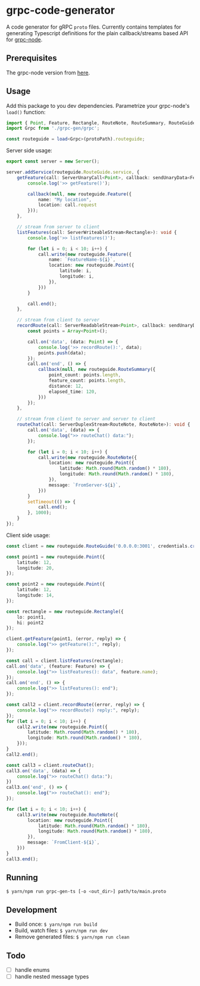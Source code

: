 grpc-code-generator
===

A code generator for gRPC `proto` files. Currently contains templates for generating Typescript definitions for the plain callback/streams based API for [grpc-node](https://github.com/grpc/grpc-node).

Prerequisites
---
The grpc-node version from [here](https://github.com/grpc/grpc-node/pull/84).

Usage
---
Add this package to you dev dependencies. Parametrize your grpc-node's `load()` function:
```ts
import { Point, Feature, Rectangle, RouteNote, RouteSummary, RouteGuide } from './grpc-gen/routeguide';
import Grpc from './grpc-gen/grpc';

const routeguide = load<Grpc>(protoPath).routeguide;
```

Server side usage:
```ts
export const server = new Server();

server.addService(routeguide.RouteGuide.service, {
	getFeature(call: ServerUnaryCall<Point>, callback: sendUnaryData<Feature>): void {
		console.log('>> getFeature()');

		callback(null, new routeguide.Feature({
			name: "My location",
			location: call.request
		}));
	},

	// stream from server to client
	listFeatures(call: ServerWriteableStream<Rectangle>): void {
		console.log('>> listFeatures()');

		for (let i = 0; i < 10; i++) {
			call.write(new routeguide.Feature({
				name: `FeatureName-${i}`,
				location: new routeguide.Point({
					latitude: i,
					longitude: i,
				}),
			}))
		}

		call.end();
	},

	// stream from client to server
	recordRoute(call: ServerReadableStream<Point>, callback: sendUnaryData<RouteSummary>): void {
		const points = Array<Point>();

		call.on('data', (data: Point) => {
			console.log('>> recordRoute():', data);
			points.push(data);
		});
		call.on('end', () => {
			callback(null, new routeguide.RouteSummary({
				point_count: points.length,
				feature_count: points.length,
				distance: 12,
				elapsed_time: 120,
			}))
		});
	},

	// stream from client to server and server to client
	routeChat(call: ServerDuplexStream<RouteNote, RouteNote>): void {
		call.on('data', (data) => {
			console.log(">> routeChat() data:");
		});

		for (let i = 0; i < 10; i++) {
			call.write(new routeguide.RouteNote({
				location: new routeguide.Point({
					latitude: Math.round(Math.random() * 180),
					longitude: Math.round(Math.random() * 180),
				}),
				message: `FromServer-${i}`,
			}))
		}
		setTimeout(() => {
			call.end();
		}, 1000);
	}
});
```

Client side usage:
```ts
const client = new routeguide.RouteGuide('0.0.0.0:3001', credentials.createInsecure());

const point1 = new routeguide.Point({
	latitude: 12,
	longitude: 20,
});

const point2 = new routeguide.Point({
	latitude: 12,
	longitude: 14,
});

const rectangle = new routeguide.Rectangle({
	lo: point1,
	hi: point2
});

client.getFeature(point1, (error, reply) => {
	console.log(">> getFeature():", reply);
});

const call = client.listFeatures(rectangle);
call.on('data', (feature: Feature) => {
	console.log(">> listFeatures(): data", feature.name);
});
call.on('end', () => {
	console.log(">> listFeatures(): end");
});

const call2 = client.recordRoute((error, reply) => {
	console.log(">> recordRoute() reply:", reply);
});
for (let i = 0; i < 10; i++) {
	call2.write(new routeguide.Point({
		latitude: Math.round(Math.random() * 180),
		longitude: Math.round(Math.random() * 180),
	}));
}
call2.end();

const call3 = client.routeChat();
call3.on('data', (data) => {
	console.log(">> routeChat() data:");
})
call3.on('end', () => {
	console.log(">> routeChat(): end");
});

for (let i = 0; i < 10; i++) {
	call3.write(new routeguide.RouteNote({
		location: new routeguide.Point({
			latitude: Math.round(Math.random() * 180),
			longitude: Math.round(Math.random() * 180),
		}),
		message: `FromClient-${i}`,
	}))
}
call3.end();
```


Running
---
```sh
$ yarn/npm run grpc-gen-ts [-o <out_dir>] path/to/main.proto
```

Development
---
* Build once: `$ yarn/npm run build`
* Build, watch files: `$ yarn/npm run dev`
* Remove generated files: `$ yarn/npm run clean`

Todo
---
* [ ] handle enums
* [ ] handle nested message types

